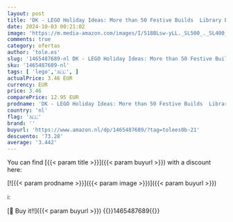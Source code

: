 ```yaml
---
layout: post
title: 'DK - LEGO Holiday Ideas: More than 50 Festive Builds  Library Edition '
date: 2024-10-03 00:21:02
image: 'https://m.media-amazon.com/images/I/518BLsw-yLL._SL500_._SL400_.jpg'
comments: true
category: ofertas
author: 'tole.es'
slug: '1465487689-nl DK - LEGO Holiday Ideas: More than 50 Festive Builds...'
sku: '1465487689-nl'
tags: [ 'lego','🇳🇱', ]
actualPrice: 3.46 EUR
currency: EUR
price: 3.46
comparePrice: 12.95 EUR
prodname: 'DK - LEGO Holiday Ideas: More than 50 Festive Builds  Library Edition '
country: 'nl'
flag: '🇳🇱'
brand: ''
buyurl: 'https://www.amazon.nl/dp/1465487689/?tag=tolees0b-21'
descuento: '73.28'
average: '3.442'
---
```


You can find [{{< param title >}}]({{< param buyurl >}}) with a discount here:

[![{{< param prodname >}}]({{< param image >}})]({{< param buyurl >}})

ℹ️:


[🛒 Buy it!!]({{< param buyurl >}})
{{<world>}}1465487689{{</world>}}
